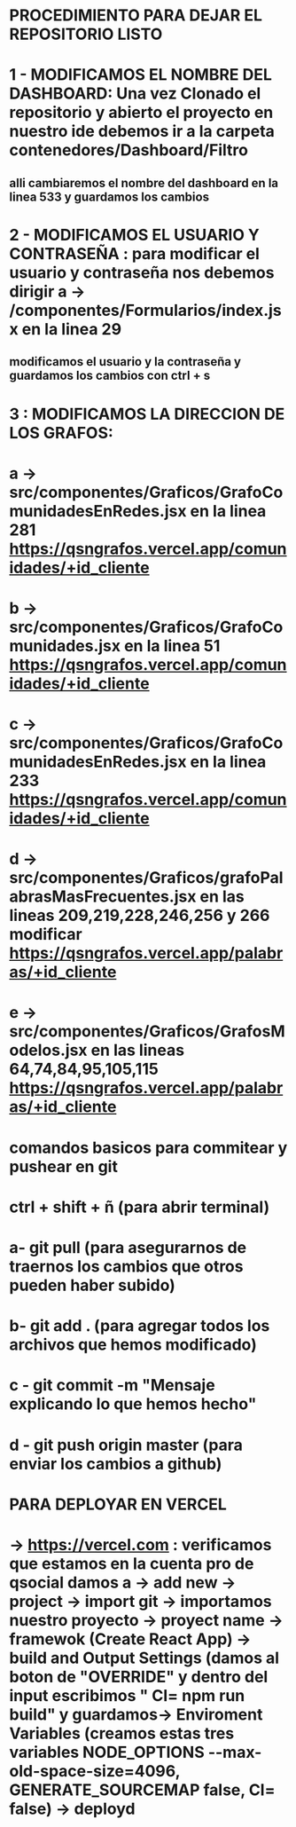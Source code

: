 # PROCEDIMIENTO PARA DEJAR EL REPOSITORIO LISTO

# 1 - MODIFICAMOS EL NOMBRE DEL DASHBOARD:  Una vez Clonado el repositorio y abierto el proyecto en nuestro ide debemos ir a la carpeta contenedores/Dashboard/Filtro 
## alli cambiaremos el nombre del dashboard en la linea 533  y guardamos los cambios 

# 2 - MODIFICAMOS EL USUARIO Y CONTRASEÑA : para modificar el usuario y contraseña nos debemos dirigir a -> /componentes/Formularios/index.jsx en la linea 29
## modificamos el usuario y la contraseña y guardamos los cambios con ctrl + s

# 3 :  MODIFICAMOS LA DIRECCION DE LOS GRAFOS: 
# a -> src/componentes/Graficos/GrafoComunidadesEnRedes.jsx en la linea 281 https://qsngrafos.vercel.app/comunidades/+id_cliente 
# b -> src/componentes/Graficos/GrafoComunidades.jsx en la linea 51 https://qsngrafos.vercel.app/comunidades/+id_cliente
# c -> src/componentes/Graficos/GrafoComunidadesEnRedes.jsx en la linea 233 https://qsngrafos.vercel.app/comunidades/+id_cliente
# d -> src/componentes/Graficos/grafoPalabrasMasFrecuentes.jsx en las lineas 209,219,228,246,256 y 266 modificar https://qsngrafos.vercel.app/palabras/+id_cliente
# e -> src/componentes/Graficos/GrafosModelos.jsx en las lineas 64,74,84,95,105,115 https://qsngrafos.vercel.app/palabras/+id_cliente

# comandos basicos para commitear y pushear en git
# ctrl + shift + ñ (para abrir terminal)
# a- git pull (para asegurarnos de traernos los cambios  que otros pueden haber subido)
# b- git add . (para agregar todos los archivos que hemos modificado)
# c - git commit -m "Mensaje explicando lo que hemos hecho"
# d - git push origin master (para enviar los cambios a github)

# PARA DEPLOYAR EN VERCEL
#  -> https://vercel.com : verificamos que estamos en la cuenta pro de qsocial damos a -> add new -> project -> import git -> importamos nuestro proyecto -> proyect name -> framewok (Create React App) -> build and Output Settings (damos al boton de "OVERRIDE" y dentro del input escribimos " CI= npm run build" y guardamos-> Enviroment Variables (creamos estas tres variables NODE_OPTIONS  --max-old-space-size=4096, GENERATE_SOURCEMAP  false, CI= false) -> deployd
